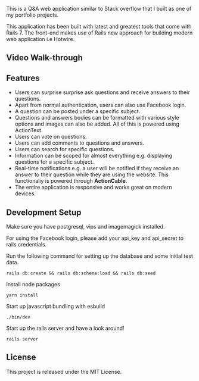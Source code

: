 This is a Q&A web application similar to Stack overflow that I built as one of my portfolio projects.

This application has been built with latest and greatest tools that come with Rails 7. The front-end makes use of Rails new approach for building modern web application i.e Hotwire.

## Video Walk-through

## Features
- Users can surprise surprise ask questions and receive answers to their questions.
- Apart from normal authentication, users can also use Facebook login.
- A question can be posted under a specific subject.
- Questions and answers bodies can be formatted with various style options and images can also be added. All of this is powered using ActionText.
- Users can vote on questions.
- Users can add comments to questions and answers.
- Users can search for specific questions.
- Information can be scoped for almost everything e.g. displaying questions for a specific subject.
- Real-time notifications e.g. a user will be notified if they receive an answer to their question while they are using the website. This functionaliy is powered through **ActionCable**.
- The entire application is responsive and works great on modern devices.

## Development Setup
Make sure you have postgresql, vips and imagemagick installed.

For using the Facebook login, please add your api_key and api_secret to rails credentials.

Run the following command for setting up the database and some initial test data.

```
rails db:create && rails db:schema:load && rails db:seed
```

Install node packages

```
yarn install
```

Start up javascript bundling with esbuild

```
./bin/dev
```

Start up the rails server and have a look around!

```
rails server
```

## License
This project is released under the MIT License.

